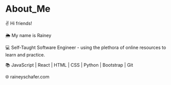 # About_Me

✌️ Hi friends! 

🌦 My name is Rainey

💻 Self-Taught Software Engineer - using the plethora of online resources to learn and practice. 

📚  JavaScript | React | HTML | CSS | Python | Bootstrap | Git

🌐 raineyschafer.com
